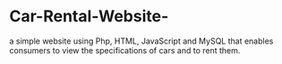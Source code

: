 # Car-Rental-Website-
a simple website using Php, HTML, JavaScript and MySQL that enables consumers to view the specifications of cars and to rent them.
